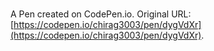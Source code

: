 # 

A Pen created on CodePen.io. Original URL: [https://codepen.io/chirag3003/pen/dygVdXr](https://codepen.io/chirag3003/pen/dygVdXr).


